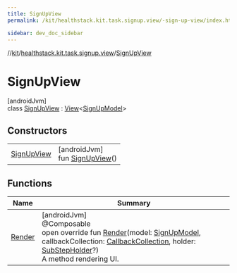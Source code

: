 ```yaml
---
title: SignUpView
permalink: /kit/healthstack.kit.task.signup.view/-sign-up-view/index.html

sidebar: dev_doc_sidebar
---
```

//[kit](../../../index.html)/[healthstack.kit.task.signup.view](../index.html)/[SignUpView](index.html)



# SignUpView



[androidJvm]\
class [SignUpView](index.html) : [View](../../healthstack.kit.task.base/-view/index.html)&lt;[SignUpModel](../../healthstack.kit.task.signup.model/-sign-up-model/index.html)&gt;



## Constructors


| | |
|---|---|
| [SignUpView](-sign-up-view.html) | [androidJvm]<br>fun [SignUpView](-sign-up-view.html)() |


## Functions


| Name | Summary |
|---|---|
| [Render](-render.html) | [androidJvm]<br>@Composable<br>open override fun [Render](-render.html)(model: [SignUpModel](../../healthstack.kit.task.signup.model/-sign-up-model/index.html), callbackCollection: [CallbackCollection](../../healthstack.kit.task.base/-callback-collection/index.html), holder: [SubStepHolder](../../healthstack.kit.task.survey.question/-sub-step-holder/index.html)?)<br>A method rendering UI. |

